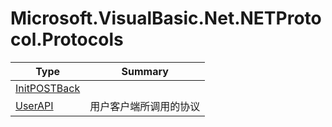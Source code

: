 ﻿
# Microsoft.VisualBasic.Net.NETProtocol.Protocols

|Type|Summary|
|----|-------|
|[InitPOSTBack](./InitPOSTBack.md)||
|[UserAPI](./UserAPI.md)|用户客户端所调用的协议|

